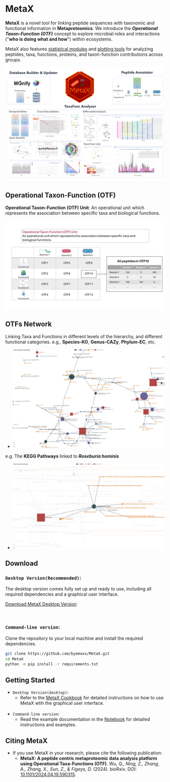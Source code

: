 # MetaX

**MetaX** is a novel tool for linking peptide sequences with taxonomic and functional information in **Metaproteomics**. We introduce the ***Operational Taxon-Function (OTF)*** concept to explore microbial roles and interactions ("**who is doing what and how**") within ecosystems. 

MetaX also features <u>statistical modules</u> and <u>plotting tools</u> for analyzing peptides, taxa, functions, proteins, and taxon-function contributions across groups.


![abstract](https://github.com/byemaxx/MetaX/raw/main/Docs/MetaX_Cookbook.assets/abstract.png)

## Operational Taxon-Function (OTF)

**Operational Taxon-Function (OTF) Unit**: An operational unit which represents the association between specific taxa and biological functions. 

![OTF_Structure](https://github.com/byemaxx/MetaX/raw/main/Docs/MetaX_Cookbook.assets/OTF_Structure.png)

## OTFs Network

Linking Taxa and Functions in different levels of the hierarchy, and different functional categories. e.g., **Species-KO**, **Genus-CAZy**, **Phylum-EC**, etc.

- ![OTF](https://github.com/byemaxx/MetaX/raw/main/Docs/MetaX_Cookbook.assets/tf_link_net.png)



e.g. The **KEGG Pathways** linked to ***Roseburia hominis***

- ![tf_link_net_2](https://github.com/byemaxx/MetaX/raw/main/Docs/MetaX_Cookbook.assets/tf_link_net_2.png)



## Download
### `Desktop Version(Recommended)`:
The desktop version comes fully set up and ready to use, including all required dependencies and a graphical user interface.

<a href="https://shiny2.imetalab.ca/shiny/rstudio/metax_download/" target="_blank">Download MetaX Desktop Version</a>


<br>

### `Command-line version`:
Clone the repository to your local machine and install the required dependencies.
  ```bash
  git clone https://github.com/byemaxx/MetaX.git
  cd MetaX
  python -m pip install -r requirements.txt
  ```


## Getting Started
- `Desktop Version(desktop)`:
  - Refer to the <a href="https://byemaxx.github.io/MetaX/" target="_blank">MetaX Cookbook</a> for detailed instructions on how to use MetaX wtih the graphical user interface.
  <br>
- `Command-line version`:
  - Read the example documentation in the [Notebook](https://github.com/byemaxx/MetaX/blob/main/Docs/example.ipynb) for detailed instructions and examples.


## Citing MetaX
- If you use MetaX in your research, please cite the following publication:
  - **MetaX: A peptide centric metaproteomic data analysis platform using Operational Taxa-Functions (OTF)**. *Wu, Q., Ning, Z., Zhang, A., Zhang, X., Sun, Z., & Figeys, D.* (2024).  bioRxiv. DOI:  <a href="https://doi.org/10.1101/2024.04.19.590315" target="_blank">10.1101/2024.04.19.590315</a>.

